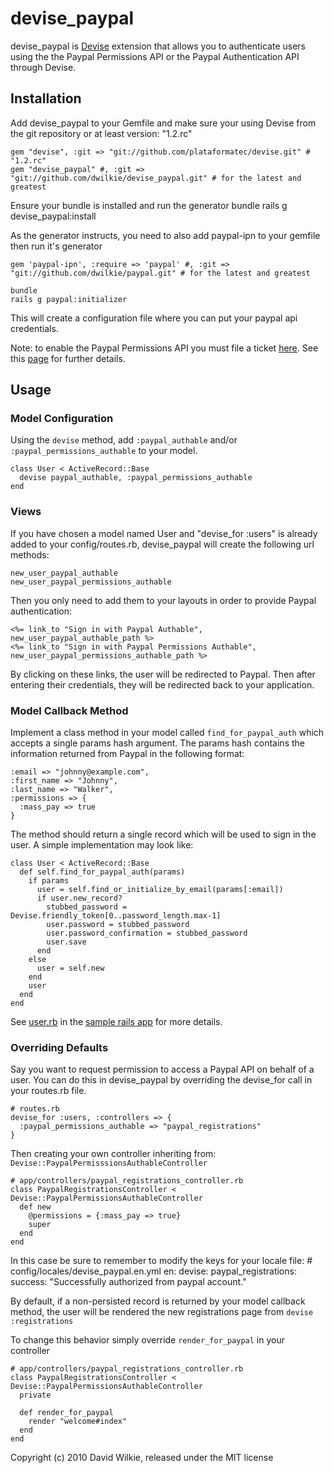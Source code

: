 # devise_paypal

devise_paypal is [Devise](http://github.com/plataformatec/devise) extension that allows you to authenticate users using the the Paypal Permissions API or the Paypal Authentication API through Devise.

## Installation

Add devise_paypal to your Gemfile and make sure your using Devise from the git repository or at least version: "1.2.rc"

    gem "devise", :git => "git://github.com/plataformatec/devise.git" # "1.2.rc"
    gem "devise_paypal" #, :git => "git://github.com/dwilkie/devise_paypal.git" # for the latest and greatest

Ensure your bundle is installed and run the generator
    bundle
    rails g devise_paypal:install

As the generator instructs, you need to also add paypal-ipn to your gemfile then run it's generator

    gem 'paypal-ipn', :require => 'paypal' #, :git => "git://github.com/dwilkie/paypal.git" # for the latest and greatest

    bundle
    rails g paypal:initializer

This will create a configuration file where you can put your paypal api credentials.

Note: to enable the Paypal Permissions API you must file a ticket [here](https://www.paypal.com/mts). See this [page](https://www.x.com/community/ppx/permissions) for further details.

## Usage

### Model Configuration

Using the `devise` method, add `:paypal_authable` and/or `:paypal_permissions_authable` to your model.

    class User < ActiveRecord::Base
      devise paypal_authable, :paypal_permissions_authable
    end

### Views

If you have chosen a model named User and "devise_for :users" is already added to your config/routes.rb, devise_paypal will create the following url methods:

    new_user_paypal_authable
    new_user_paypal_permissions_authable

Then you only need to add them to your layouts in order to provide Paypal authentication:

    <%= link_to "Sign in with Paypal Authable", new_user_paypal_authable_path %>
    <%= link_to "Sign in with Paypal Permissions Authable", new_user_paypal_permissions_authable_path %>

By clicking on these links, the user will be redirected to Paypal. Then after entering their credentials, they will be redirected back to your application.

### Model Callback Method

Implement a class method in your model called `find_for_paypal_auth` which accepts a single params hash argument. The params hash contains the information returned from Paypal in the following format:

    :email => "johnny@example.com",
    :first_name => "Johnny",
    :last_name => "Walker",
    :permissions => {
      :mass_pay => true
    }

The method should return a single record which will be used to sign in the user. A simple implementation may look like:

    class User < ActiveRecord::Base
      def self.find_for_paypal_auth(params)
        if params
          user = self.find_or_initialize_by_email(params[:email])
          if user.new_record?
            stubbed_password = Devise.friendly_token[0..password_length.max-1]
            user.password = stubbed_password
            user.password_confirmation = stubbed_password
            user.save
          end
        else
          user = self.new
        end
        user
      end
    end

See [user.rb](https://github.com/dwilkie/devise_paypal/blob/master/test/rails_app/app/models/user.rb) in the [sample rails app](https://github.com/dwilkie/devise_paypal/tree/master/test/rails_app) for more details.

### Overriding Defaults

Say you want to request permission to access a Paypal API on behalf of a user. You can do this in devise_paypal by overriding the devise_for call in your routes.rb file.

    # routes.rb
    devise_for :users, :controllers => {
      :paypal_permissions_authable => "paypal_registrations"
    }

Then creating your own controller inheriting from: `Devise::PaypalPermisssionsAuthableController`

    # app/controllers/paypal_registrations_controller.rb
    class PaypalRegistrationsController < Devise::PaypalPermissionsAuthableController
      def new
        @permissions = {:mass_pay => true}
        super
      end
    end

In this case be sure to remember to modify the keys for your locale file:
    # config/locales/devise_paypal.en.yml
    en:
      devise:
        paypal_registrations:
          success: "Successfully authorized from paypal account."

By default, if a non-persisted record is returned by your model callback method, the user will be rendered the new registrations page from `devise :registrations`

To change this behavior simply override `render_for_paypal` in your controller

    # app/controllers/paypal_registrations_controller.rb
    class PaypalRegistrationsController < Devise::PaypalPermissionsAuthableController
      private

      def render_for_paypal
        render "welcome#index"
      end
    end

Copyright (c) 2010 David Wilkie, released under the MIT license

